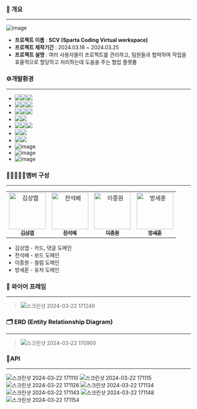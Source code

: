 ### 📄 개요
**********************
![image](https://github.com/KIM-TABLE-NEXT/SCV/assets/54929479/de912569-7bb3-48cf-9ccc-401321c7ef37)
* **프로젝트 이름** : **SCV (Sparta Coding Virtual workspace)**
* **프로젝트 제작기간** : 2024.03.18 ~ 2024.03.25
* **프로젝트 설명** : 
여러 사용자들이 프로젝트를 관리하고, 팀원들과 협력하여 작업을 효율적으로 할당하고 처리하는데 도움을 주는 협업 플랫폼<br>

### ⚙개발환경
*********************

- <img src="https://img.shields.io/badge/Framework-%23121011?style=for-the-badge"><img src="https://img.shields.io/badge/springboot-6DB33F?style=for-the-badge&logo=springboot&logoColor=white"><img src="https://img.shields.io/badge/3.18-515151?style=for-the-badge">
- <img src="https://img.shields.io/badge/Build-%23121011?style=for-the-badge"><img src="https://img.shields.io/badge/Gradle-02303A?style=for-the-badge&logo=Gradle&logoColor=white"><img src="https://img.shields.io/badge/8.5-515151?style=for-the-badge">
- <img src="https://img.shields.io/badge/Language-%23121011?style=for-the-badge"><img src="https://img.shields.io/badge/java-%23ED8B00?style=for-the-badge&logo=openjdk&logoColor=white"><img src="https://img.shields.io/badge/17-515151?style=for-the-badge">
- <img src="https://img.shields.io/badge/Project Encoding-%23121011?style=for-the-badge"><img src="https://img.shields.io/badge/UTF 8-EA2328?style=for-the-badge">
- <img src="https://img.shields.io/badge/DataBase-%23121011?style=for-the-badge"><img src="https://img.shields.io/badge/mysql-4479A1?style=for-the-badge&logo=mysql&logoColor=white"><img src="https://img.shields.io/badge/8.3-515151?style=for-the-badge">
- <img src="https://img.shields.io/badge/Passing-%23121011?style=for-the-badge"><img src="https://img.shields.io/badge/JSON-000000?style=for-the-badge&logo=json&logoColor=white"/>
- <img src="https://img.shields.io/badge/Security-%23121011?style=for-the-badge"><img src="https://img.shields.io/badge/springsecurity-6DB33F?style=for-the-badge&logo=springsecurity&logoColor=white"/>
- ![image](https://github.com/KIM-TABLE-NEXT/SCV/assets/54929479/8bd1551c-872a-4969-ab78-280a47b03535)
- ![image](https://github.com/KIM-TABLE-NEXT/SCV/assets/54929479/622bcf4d-6f0e-4b1f-af3a-45e32405d151)
- ![image](https://github.com/KIM-TABLE-NEXT/SCV/assets/54929479/974d786d-22df-4c35-8c5d-967ee4e216d8)




### 👩🏼‍🤝‍👩🏼멤버 구성
**************
<table>
<tbody>
<tr>
<td align="center"><a href="https://github.com/KIM-TABLE-NEXT"><img src="https://avatars.githubusercontent.com/u/54929479?v=4" width="100px;" alt="김상엽"/><br /><sub><b> 김상엽 </b></sub></a><br /></td>
      <td align="center"><a href="https://github.com/SerenityZenDev"><img src="https://avatars.githubusercontent.com/u/74538745?v=4" width="100px;" alt="전석배"/><br /><sub><b> 전석배 </b></sub></a><br /></td>
<td align="center"><a href="https://github.com/zapzookj"><img src="https://avatars.githubusercontent.com/u/154570825?v=4" width="100px;" alt="이종원"/><br /><sub><b> 이종원 </b></sub></a><br /></td>
  <td align="center"><a href="https://github.com/harrisbang2"><img src="https://avatars.githubusercontent.com/u/84154173?v=4" width="100px;" alt="방세훈"/><br /><sub><b> 방세훈 </b></sub></a><br /></td>
    </tr>
  </tbody>
</table>

* 김상엽 - 카드, 댓글 도메인
* 전석배 - 보드 도메인
* 이종원 - 컬럼 도메인
* 방세훈 - 유저 도메인

### 📐 와이어 프레임
**************
>![스크린샷 2024-03-22 171249](https://github.com/KIM-TABLE-NEXT/SCV/assets/54929479/99f2df6d-345f-4f7f-a334-4101c36969a6)



### 🗂️ ERD (Entity Relationship Diagram)
**************
>![스크린샷 2024-03-22 170900](https://github.com/KIM-TABLE-NEXT/SCV/assets/54929479/2dcc1d92-8d9e-48ef-8c2a-4542fc214636)


### 📜API
**************
![스크린샷 2024-03-22 171110](https://github.com/KIM-TABLE-NEXT/SCV/assets/54929479/d25a47bd-b93f-4f30-ba45-bcd6ac82c907)
![스크린샷 2024-03-22 171115](https://github.com/KIM-TABLE-NEXT/SCV/assets/54929479/b5ee811d-49ee-4116-9c8a-7aad8835513d)
![스크린샷 2024-03-22 171126](https://github.com/KIM-TABLE-NEXT/SCV/assets/54929479/842f2c7b-566c-4b49-85fe-3017c60c85fa)
![스크린샷 2024-03-22 171134](https://github.com/KIM-TABLE-NEXT/SCV/assets/54929479/d74c62be-43bc-430f-bfd6-b96ad512fcfd)
![스크린샷 2024-03-22 171143](https://github.com/KIM-TABLE-NEXT/SCV/assets/54929479/956d3d17-74dc-4b5a-983c-5332323e4ec8)
![스크린샷 2024-03-22 171148](https://github.com/KIM-TABLE-NEXT/SCV/assets/54929479/68b01c9d-d982-4b71-be93-593622dcb227)
![스크린샷 2024-03-22 171154](https://github.com/KIM-TABLE-NEXT/SCV/assets/54929479/c4df1aa7-b4a0-482b-a107-8db2092d2f84)









